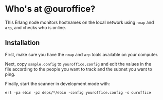 Who's at @ouroffice?
====================

This Erlang node monitors hostnames on the local network using `nmap`
and `arp`, and checks who is online. 

Installation
------------

First, make sure you have the `nmap` and `arp` tools available on your
computer.

Next, copy `sample.config` to `youroffice.config` and edit the values in the
file according to the people you want to track and the subnet you want
to ping.

Finally, start the scanner in development mode with:

    erl -pa ebin -pz deps/*/ebin -config youroffice.config -s ouroffice
